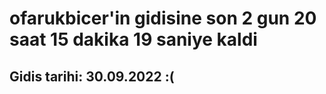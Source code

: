 # ofarukbicer'in gidisine son 2 gun 20 saat 15 dakika 19 saniye kaldi

## Gidis tarihi: 30.09.2022 :(